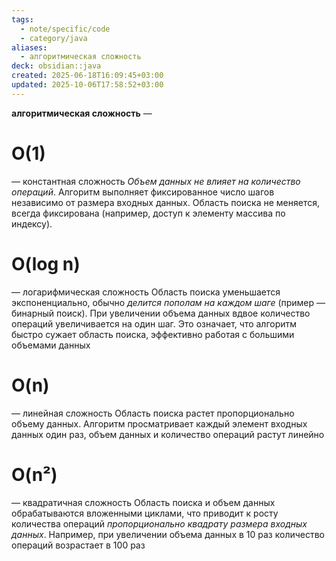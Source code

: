 ```yaml
---
tags:
  - note/specific/code
  - category/java
aliases:
  - алгоритмическая сложность
deck: obsidian::java
created: 2025-06-18T16:09:45+03:00
updated: 2025-10-06T17:58:52+03:00
---
```


**алгоритмическая сложность**
—
# O(1)
— константная сложность
*Объем данных не влияет на количество операций*. Алгоритм выполняет фиксированное число шагов независимо от размера входных данных. Область поиска не меняется, всегда фиксирована (например, доступ к элементу массива по индексу).

# O(log n)
— логарифмическая сложность
Область поиска уменьшается экспоненциально, обычно *делится пополам на каждом шаге* (пример — бинарный поиск). При увеличении объема данных вдвое количество операций увеличивается на один шаг. Это означает, что алгоритм быстро сужает область поиска, эффективно работая с большими объемами данных

# O(n)
— линейная сложность
Область поиска растет пропорционально объему данных. Алгоритм просматривает каждый элемент входных данных один раз, объем данных и количество операций растут линейно

# O(n²)
— квадратичная сложность
Область поиска и объем данных обрабатываются вложенными циклами, что приводит к росту количества операций *пропорционально квадрату размера входных данных*. Например, при увеличении объема данных в 10 раз количество операций возрастает в 100 раз
